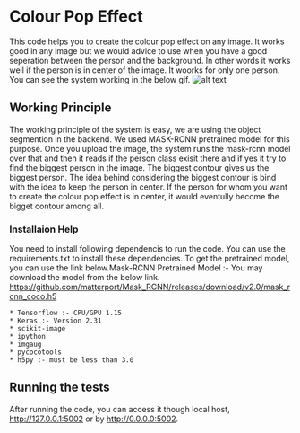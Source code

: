 # Colour Pop Effect
This code helps you to create the colour pop effect on any image. It works good in any image but we would advice to use when you have a good seperation between the person and the background. In other words it works well if the person is in center of the image. It woorks for only one person. You can see the system working in the below gif.
![alt text](https://github.com/Neha-Baranwal/colour_pop_effect/blob/main/colour_pop_effect.gif?raw=true)

## Working Principle
The working principle of the system is easy, we are using the object segmention in the backend. We used MASK-RCNN pretrained model for this purpose. Once you upload the image, the system runs the mask-rcnn model over that and then it reads if the person class exisit there and if yes it try to find the biggest person in the image. The biggest contour gives us the biggest person. The idea behind considering the biggest contour is bind with the idea to keep the person in center. If the person for whom you want to create the colour pop effect is in center, it would eventully become the bigget contour among all. 

### Installaion Help

You need to install following dependencis to run the code. You can use the requirements.txt to install these dependencies. To get the pretrained model, you can use the link below.Mask-RCNN Pretrained Model :- You may download the model from the below link.
https://github.com/matterport/Mask_RCNN/releases/download/v2.0/mask_rcnn_coco.h5

```
* Tensorflow :- CPU/GPU 1.15
* Keras :- Version 2.31
* scikit-image
* ipython
* imgaug
* pycocotools
* h5py :- must be less than 3.0
```

## Running the tests

After running the code, you can access it though local host, http://127.0.0.1:5002 or by http://0.0.0.0:5002.


